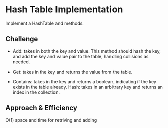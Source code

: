 # Hash Table Implementation

Implement a HashTable and methods.


## Challenge

- Add: takes in both the key and value. This method should hash the key, and add the key and value pair to the table, handling collisions as needed.

- Get: takes in the key and returns the value from the table.

- Contains: takes in the key and returns a boolean, indicating if the key exists in the table already.
Hash: takes in an arbitrary key and returns an index in the collection.

## Approach & Efficiency

O(1) space and time for retriving and adding


